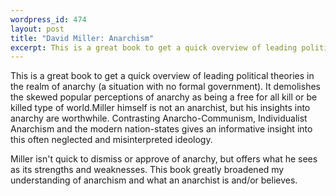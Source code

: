 ```yaml
--- 
wordpress_id: 474
layout: post
title: "David Miller: Anarchism"
excerpt: This is a great book to get a quick overview of leading political theories in the realm of anarchy (a situation with no formal government).  It demolishes the skewed popular perceptions of anarchy as being a free for all kill or be killed type of world.
---
```

This is a great book to get a quick overview of leading political theories in the realm of anarchy (a situation with no formal government).  It demolishes the skewed popular perceptions of anarchy as being a free for all kill or be killed type of world.<!--more-->Miller himself is not an anarchist, but his insights into anarchy are worthwhile.  Contrasting Anarcho-Communism, Individualist Anarchism and the modern nation-states gives an informative insight into this often neglected and misinterpreted ideology.Miller isn't quick to dismiss or approve of anarchy, but offers what he sees as its strengths and weaknesses.  This book greatly broadened my understanding of anarchism and what an anarchist is and/or believes.
